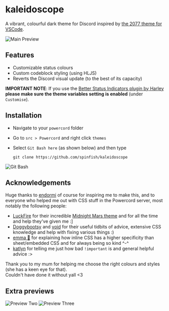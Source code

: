 # kaleidoscope
A vibrant, colourful dark theme for Discord inspired by [the 2077 theme for VSCode](https://marketplace.visualstudio.com/items?itemName=Endormi.2077-theme 'Thanks, Endormi!').

![Main Preview](https://media.discordapp.net/attachments/678012423067926539/853154569362079754/preview_one.png)

## Features
- Customizable status colours
- Custom codeblock styling (using HLJS)
- Reverts the Discord visual update (to the best of its capacity)

**IMPORTANT NOTE**: If you use the [Better Status Indicators plugin by Harley](https://github.com/griefMoDz/better-status-indicators 'really cool plogin btw') **please make sure the theme variables setting is enabled** (under `Customise`).

## Installation

- Navigate to your `powercord` folder
- Go to `src > Powercord` and right click `themes`
- Select `Git Bash here` (as shown below) and then type

    ```shell
    git clone https://github.com/spinfish/kaleidoscope
    ```

![Git Bash](https://media.discordapp.net/attachments/678012423067926539/835658793253470308/git_bash_here.png)

## Acknowledgements
Huge thanks to [endormi](https://github.com/endormi) of course for inspiring me to make this, and to everyone who helped me out with CSS stuff in the Powercord server, most notably the following people:

- [LuckFire](https://github.com/LuckFire/) for their incredible [Midnight Mars theme](https://github.com/LuckFire/midnight-mars) and for all the time and help they've given me :]
- [Doggybootsy](https://github.com/doggybootsy) and [void](https://github.com/voidfill) for their useful tidbits of advice, extensive CSS knowledge and help with fixing various things :)
- [emma 🌺](https://github.com/ghostlydilemma) for explaining how inline CSS has a higher specificity than sheet/embedded CSS and for always being so kind ^-^
- [katlyn](https://github.com/katlyn) for telling me just how bad `!important` is and general helpful advice :>

Thank you to my mum for helping me choose the right colours and styles (she has a keen eye for that).<br>
Couldn't have done it without yall <3

## Extra previews

![Preview Two](https://media.discordapp.net/attachments/678012423067926539/853155792411557918/preview_two.png)
![Preview Three](https://media.discordapp.net/attachments/678012423067926539/853155810049392640/preview_three.png)
